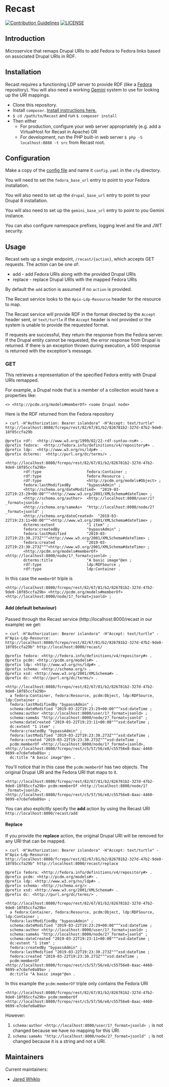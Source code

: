 # Recast
[![Contribution Guidelines][2]](./CONTRIBUTING.md)
[![LICENSE][3]](./LICENSE)

## Introduction

Microservice that remaps Drupal URIs to add Fedora to Fedora links based on associated Drupal URIs in RDF.

## Installation

Recast requires a functioning LDP server to provide RDF (like a [Fedora](http://fedorarepository.org/) repository).
You will also need a working [Gemini](../Gemini) system to use for looking up the URI mappings.

- Clone this repository.
- Install `composer`.  [Install instructions here.][4]
- `$ cd /path/to/Recast` and run `$ composer install`
- Then either
  - For production, configure your web server appropriately (e.g. add a VirtualHost for Recast in Apache) OR
  - For development, run the PHP built-in web server `$ php -S localhost:8888 -t src` from Recast root.

## Configuration

Make a copy of the [config file](cfg/config.example.yaml) and name it `config.yaml` in the `cfg` directory.

You will need to set the `fedora_base_url` entry to point to your Fedora installation.

You will also need to set up the `drupal_base_url` entry to point to your Drupal 8 installation.

You will also need to set up the `gemini_base_url` entry to point to you Gemini instance.

You can also configure namespace prefixes, logging level and file and JWT security.

## Usage

Recast sets up a single endpoint, `/recast/{action}`, which accepts GET requests. The action can be one of:

* add - add Fedora URIs along with the provided Drupal URIs
* replace - replace Drupal URIs with the mapped Fedora URIs

By default the `add` action is assumed if no `action` is provided.

The Recast service looks to the `Apix-Ldp-Resource` header for the resource to map.

The Recast service will provide RDF in the format directed by the `Accept` header sent, or `text/turtle` if 
the `Accept` header is not provided or the system is unable to provide the requested format.

If requests are successful, they return the response from the Fedora server.  If the Drupal entity cannot be requested,
the error response from Drupal is returned.  If there is an exception thrown during execution, a 500 response is returned
with the exception's message.


### GET

This retrieves a representation of the specified Fedora entity with Drupal URIs remapped.

For example, a Drupal node that is a member of a collection would have a properties like:
```
<> <http://pcdm.org/models#memberOf> <some Drupal node>
```

Here is the RDF returned from the Fedora repository
```
> curl -H"Authorization: Bearer islandora" -H"Accept: text/turtle" http://localhost:8080/fcrepo/rest/82/67/81/b2/826781b2-327d-47b2-9de0-18f85ccfa29b

@prefix rdf:  <http://www.w3.org/1999/02/22-rdf-syntax-ns#> .
@prefix fedora:  <http://fedora.info/definitions/v4/repository#> .
@prefix ldp:  <http://www.w3.org/ns/ldp#> .
@prefix dcterms:  <http://purl.org/dc/terms/> .

<http://localhost:8080/fcrepo/rest/82/67/81/b2/826781b2-327d-47b2-9de0-18f85ccfa29b>
        rdf:type                    fedora:Container ;
        rdf:type                    fedora:Resource ;
        rdf:type                    <http://pcdm.org/models#Object> ;
        fedora:lastModifiedBy       "bypassAdmin" ;
        <http://schema.org/dateModified>  "2019-03-22T19:23:29+00:00"^^<http://www.w3.org/2001/XMLSchema#dateTime> ;
        <http://schema.org/author>  <http://localhost:8000/user/1?_format=jsonld> ;
        <http://schema.org/sameAs>  "http://localhost:8000/node/2?_format=jsonld" ;
        <http://schema.org/dateCreated>  "2019-03-22T19:23:11+00:00"^^<http://www.w3.org/2001/XMLSchema#dateTime> ;
        dcterms:extent              "1 item" ;
        fedora:createdBy            "bypassAdmin" ;
        fedora:lastModified         "2019-03-22T19:23:30.273Z"^^<http://www.w3.org/2001/XMLSchema#dateTime> ;
        fedora:created              "2019-03-22T19:23:30.273Z"^^<http://www.w3.org/2001/XMLSchema#dateTime> ;
        <http://pcdm.org/models#memberOf>  <http://localhost:8000/node/1?_format=jsonld> ;
        dcterms:title               "A basic image"@en ;
        rdf:type                    ldp:RDFSource ;
        rdf:type                    ldp:Container .
```

In this case the `memberOf` triple is

```
<http://localhost:8080/fcrepo/rest/82/67/81/b2/826781b2-327d-47b2-9de0-18f85ccfa29b> <http://pcdm.org/models#memberOf>  <http://localhost:8000/node/1?_format=jsonld> ;
```

#### Add (default behaviour)

Passed through the Recast service (http://localhost:8000/recast in our example) we get:

```
> curl -H"Authorization: Bearer islandora" -H"Accept: text/turtle" -H"Apix-Ldp-Resource: http://localhost:8080/fcrepo/rest/82/67/81/b2/826781b2-327d-47b2-9de0-18f85ccfa29b" http://localhost:8000/recast/

@prefix fedora: <http://fedora.info/definitions/v4/repository#> .
@prefix pcdm: <http://pcdm.org/models#> .
@prefix ldp: <http://www.w3.org/ns/ldp#> .
@prefix schema: <http://schema.org/> .
@prefix xsd: <http://www.w3.org/2001/XMLSchema#> .
@prefix dc: <http://purl.org/dc/terms/> .

<http://localhost:8080/fcrepo/rest/82/67/81/b2/826781b2-327d-47b2-9de0-18f85ccfa29b>
  a fedora:Container, fedora:Resource, pcdm:Object, ldp:RDFSource, ldp:Container ;
  fedora:lastModifiedBy "bypassAdmin" ;
  schema:dateModified "2019-03-22T19:23:29+00:00"^^xsd:dateTime ;
  schema:author <http://localhost:8000/user/1?_format=jsonld> ;
  schema:sameAs "http://localhost:8000/node/2?_format=jsonld" ;
  schema:dateCreated "2019-03-22T19:23:11+00:00"^^xsd:dateTime ;
  dc:extent "1 item" ;
  fedora:createdBy "bypassAdmin" ;
  fedora:lastModified "2019-03-22T19:23:30.273Z"^^xsd:dateTime ;
  fedora:created "2019-03-22T19:23:30.273Z"^^xsd:dateTime ;
  pcdm:memberOf <http://localhost:8000/node/1?_format=jsonld>, <http://localhost:8080/fcrepo/rest/c5/57/56/e8/c55756e8-8aac-4460-9699-e7c6efe0a89a> ;
  dc:title "A basic image"@en .
```

You'll notice that in this case the `pcdm:memberOf` has two objects. The original Drupal URI and the Fedora URI that maps to it.

```
<http://localhost:8080/fcrepo/rest/82/67/81/b2/826781b2-327d-47b2-9de0-18f85ccfa29b> pcdm:memberOf <http://localhost:8000/node/1?_format=jsonld>, <http://localhost:8080/fcrepo/rest/c5/57/56/e8/c55756e8-8aac-4460-9699-e7c6efe0a89a> ;
```

You can also explicitly specify the **add** action by using the Recast URI `http://localhost:8000/recast/add`

#### Replace

If you provide the **replace** action, the original Drupal URI will be removed for any URI that can be mapped. 

```
> curl -H"Authorization: Bearer islandora" -H"Accept: text/turtle" -H"Apix-Ldp-Resource: http://localhost:8080/fcrepo/rest/82/67/81/b2/826781b2-327d-47b2-9de0-18f85ccfa29b" http://localhost:8000/recast/replace

@prefix fedora: <http://fedora.info/definitions/v4/repository#> .
@prefix pcdm: <http://pcdm.org/models#> .
@prefix ldp: <http://www.w3.org/ns/ldp#> .
@prefix schema: <http://schema.org/> .
@prefix xsd: <http://www.w3.org/2001/XMLSchema#> .
@prefix dc: <http://purl.org/dc/terms/> .

<http://localhost:8080/fcrepo/rest/82/67/81/b2/826781b2-327d-47b2-9de0-18f85ccfa29b>
  a fedora:Container, fedora:Resource, pcdm:Object, ldp:RDFSource, ldp:Container ;
  fedora:lastModifiedBy "bypassAdmin" ;
  schema:dateModified "2019-03-22T19:23:29+00:00"^^xsd:dateTime ;
  schema:author <http://localhost:8000/user/1?_format=jsonld> ;
  schema:sameAs "http://localhost:8000/node/2?_format=jsonld" ;
  schema:dateCreated "2019-03-22T19:23:11+00:00"^^xsd:dateTime ;
  dc:extent "1 item" ;
  fedora:createdBy "bypassAdmin" ;
  fedora:lastModified "2019-03-22T19:23:30.273Z"^^xsd:dateTime ;
  fedora:created "2019-03-22T19:23:30.273Z"^^xsd:dateTime ;
  pcdm:memberOf <http://localhost:8080/fcrepo/rest/c5/57/56/e8/c55756e8-8aac-4460-9699-e7c6efe0a89a> ;
  dc:title "A basic image"@en .
```

In this example the `pcdm:memberOf` triple only contains the Fedora URI

```
<http://localhost:8080/fcrepo/rest/82/67/81/b2/826781b2-327d-47b2-9de0-18f85ccfa29b> pcdm:memberOf <http://localhost:8080/fcrepo/rest/c5/57/56/e8/c55756e8-8aac-4460-9699-e7c6efe0a89a>
```

However:

1. `schema:author <http://localhost:8000/user/1?_format=jsonld> ;` is not changed because we have no mapping for this URI.
1. `schema:sameAs "http://localhost:8000/node/2?_format=jsonld" ;` is not changed because it is a string and not a URI.

## Maintainers

Current maintainers:

* [Jared Whiklo](https://github.com/whikloj)

[2]: http://img.shields.io/badge/CONTRIBUTING-Guidelines-blue.svg
[3]: https://img.shields.io/badge/license-MIT-blue.svg?style=flat-square
[4]: https://getcomposer.org/download/

